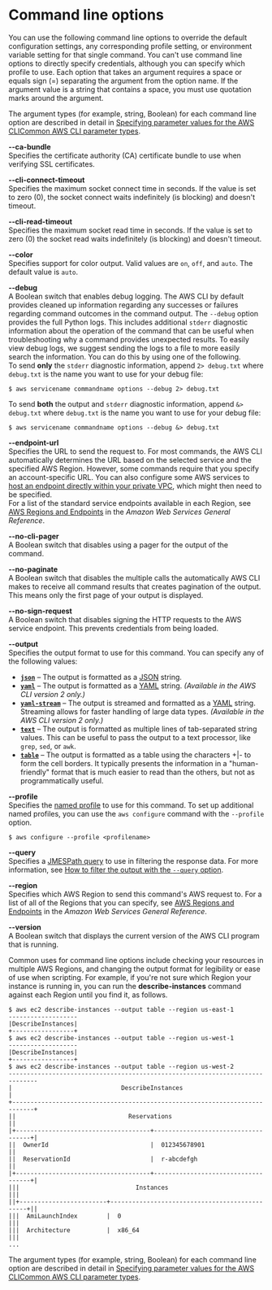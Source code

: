 # Command line options<a name="cli-configure-options"></a>

You can use the following command line options to override the default configuration settings, any corresponding profile setting, or environment variable setting for that single command\. You can't use command line options to directly specify credentials, although you can specify which profile to use\. Each option that takes an argument requires a space or equals sign \(=\) separating the argument from the option name\. If the argument value is a string that contains a space, you must use quotation marks around the argument\.

The argument types \(for example, string, Boolean\) for each command line option are described in detail in [Specifying parameter values for the AWS CLICommon AWS CLI parameter types](cli-usage-parameters.md)\.

**\-\-ca\-bundle *<string>***  
Specifies the certificate authority \(CA\) certificate bundle to use when verifying SSL certificates\.

**\-\-cli\-connect\-timeout *<integer>***  
Specifies the maximum socket connect time in seconds\. If the value is set to zero \(0\), the socket connect waits indefinitely \(is blocking\) and doesn't timeout\.

**\-\-cli\-read\-timeout *<integer>***  
Specifies the maximum socket read time in seconds\. If the value is set to zero \(0\) the socket read waits indefinitely \(is blocking\) and doesn't timeout\.

**\-\-color *<string>***  
Specifies support for color output\. Valid values are `on`, `off`, and `auto`\. The default value is `auto`\.

**\-\-debug**  
A Boolean switch that enables debug logging\. The AWS CLI by default provides cleaned up information regarding any successes or failures regarding command outcomes in the command output\. The `--debug` option provides the full Python logs\. This includes additional `stderr` diagnostic information about the operation of the command that can be useful when troubleshooting why a command provides unexpected results\. To easily view debug logs, we suggest sending the logs to a file to more easily search the information\. You can do this by using one of the following\.  
To send **only** the `stderr` diagnostic information, append `2> debug.txt` where `debug.txt` is the name you want to use for your debug file:  

```
$ aws servicename commandname options --debug 2> debug.txt
```
To send **both** the output and `stderr` diagnostic information, append `&> debug.txt` where `debug.txt` is the name you want to use for your debug file:  

```
$ aws servicename commandname options --debug &> debug.txt
```

**\-\-endpoint\-url *<string>***  
Specifies the URL to send the request to\. For most commands, the AWS CLI automatically determines the URL based on the selected service and the specified AWS Region\. However, some commands require that you specify an account\-specific URL\. You can also configure some AWS services to [host an endpoint directly within your private VPC](https://docs.aws.amazon.com/vpc/latest/userguide/what-is-amazon-vpc.html#what-is-privatelink), which might then need to be specified\.   
For a list of the standard service endpoints available in each Region, see [AWS Regions and Endpoints](https://docs.aws.amazon.com/general/latest/gr/rande.html) in the *Amazon Web Services General Reference*\.

**\-\-no\-cli\-pager**  
A Boolean switch that disables using a pager for the output of the command\.

**\-\-no\-paginate**  
A Boolean switch that disables the multiple calls the automatically AWS CLI makes to receive all command results that creates pagination of the output\. This means only the first page of your output is displayed\.

**\-\-no\-sign\-request**  
A Boolean switch that disables signing the HTTP requests to the AWS service endpoint\. This prevents credentials from being loaded\.

**\-\-output *<string>***  
Specifies the output format to use for this command\. You can specify any of the following values:  
+ [**`json`**](cli-usage-output.md#json-output) – The output is formatted as a [JSON](https://json.org/) string\.
+ [**`yaml`**](cli-usage-output.md#yaml-output) – The output is formatted as a [YAML](https://yaml.org/) string\. *\(Available in the AWS CLI version 2 only\.\)*
+ [**`yaml-stream`**](cli-usage-output.md#yaml-stream-output) – The output is streamed and formatted as a [YAML](https://yaml.org/) string\. Streaming allows for faster handling of large data types\. *\(Available in the AWS CLI version 2 only\.\)*
+ [**`text`**](cli-usage-output.md#text-output) – The output is formatted as multiple lines of tab\-separated string values\. This can be useful to pass the output to a text processor, like `grep`, `sed`, or `awk`\.
+ [**`table`**](cli-usage-output.md#table-output) – The output is formatted as a table using the characters \+\|\- to form the cell borders\. It typically presents the information in a "human\-friendly" format that is much easier to read than the others, but not as programmatically useful\.

**\-\-profile *<string>***  
Specifies the [named profile](cli-configure-profiles.md) to use for this command\. To set up additional named profiles, you can use the `aws configure` command with the `--profile` option\.  

```
$ aws configure --profile <profilename>
```

**\-\-query *<string>***  
Specifies a [JMESPath query](http://jmespath.org/) to use in filtering the response data\. For more information, see [How to filter the output with the `--query` option](cli-usage-output.md#cli-usage-output-filter)\.

**\-\-region *<string>***  
Specifies which AWS Region to send this command's AWS request to\. For a list of all of the Regions that you can specify, see [AWS Regions and Endpoints](https://docs.aws.amazon.com/general/latest/gr/rande.html) in the *Amazon Web Services General Reference*\.

**\-\-version**  
A Boolean switch that displays the current version of the AWS CLI program that is running\.

Common uses for command line options include checking your resources in multiple AWS Regions, and changing the output format for legibility or ease of use when scripting\. For example, if you're not sure which Region your instance is running in, you can run the **describe\-instances** command against each Region until you find it, as follows\. 

```
$ aws ec2 describe-instances --output table --region us-east-1
-------------------
|DescribeInstances|
+-----------------+
$ aws ec2 describe-instances --output table --region us-west-1
-------------------
|DescribeInstances|
+-----------------+
$ aws ec2 describe-instances --output table --region us-west-2
------------------------------------------------------------------------------
|                              DescribeInstances                             |
+----------------------------------------------------------------------------+
||                               Reservations                               ||
|+-------------------------------------+------------------------------------+|
||  OwnerId                            |  012345678901                      ||
||  ReservationId                      |  r-abcdefgh                        ||
|+-------------------------------------+------------------------------------+|
|||                                Instances                               |||
||+------------------------+-----------------------------------------------+||
|||  AmiLaunchIndex        |  0                                            |||
|||  Architecture          |  x86_64                                       |||
...
```

The argument types \(for example, string, Boolean\) for each command line option are described in detail in [Specifying parameter values for the AWS CLICommon AWS CLI parameter types](cli-usage-parameters.md)\.